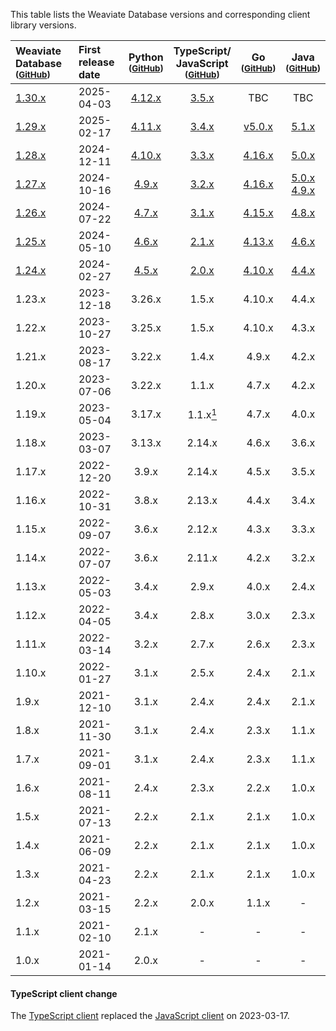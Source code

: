 This table lists the Weaviate Database versions and corresponding client library versions.

| Weaviate Database <br/><small>([GitHub][cWeaviate])</small>         | First <br/>release date |                  Python <br/><small>([GitHub][cPython])</small>                   |  TypeScript/ <br/>JavaScript <br/><small>([GitHub][cTypeScript])</small>   |                    Go <br/><small>([GitHub][cGo])</small>                     |                                                 Java <br/><small>([GitHub][cJava])</small>                                                  |
| :------------------------------------------------------------------ | :---------------------- | :-------------------------------------------------------------------------------: | :------------------------------------------------------------------------: | :---------------------------------------------------------------------------: | :-----------------------------------------------------------------------------------------------------------------------------------------: |
| [1.30.x](https://github.com/weaviate/weaviate/releases/tag/v1.30.0) | 2025-04-03              | [4.12.x](https://github.com/weaviate/weaviate-python-client/releases/tag/v4.12.0) | [3.5.x](https://github.com/weaviate/typescript-client/releases/tag/v3.5.0) |                                      TBC                                      |                                                                     TBC                                                                     |
| [1.29.x](https://github.com/weaviate/weaviate/releases/tag/v1.29.0) | 2025-02-17              | [4.11.x](https://github.com/weaviate/weaviate-python-client/releases/tag/v4.11.0) | [3.4.x](https://github.com/weaviate/typescript-client/releases/tag/v3.4.0) | [v5.0.x](https://github.com/weaviate/weaviate-go-client/releases/tag/v5.0.0)  |                                     [5.1.x](https://github.com/weaviate/java-client/releases/tag/5.1.0)                                     |
| [1.28.x](https://github.com/weaviate/weaviate/releases/tag/v1.28.0) | 2024-12-11              | [4.10.x](https://github.com/weaviate/weaviate-python-client/releases/tag/v4.10.0) | [3.3.x](https://github.com/weaviate/typescript-client/releases/tag/v3.3.0) | [4.16.x](https://github.com/weaviate/weaviate-go-client/releases/tag/v4.16.0) |                                     [5.0.x](https://github.com/weaviate/java-client/releases/tag/5.0.0)                                     |
| [1.27.x](https://github.com/weaviate/weaviate/releases/tag/v1.27.0) | 2024-10-16              |  [4.9.x](https://github.com/weaviate/weaviate-python-client/releases/tag/v4.9.0)  | [3.2.x](https://github.com/weaviate/typescript-client/releases/tag/v3.2.0) | [4.16.x](https://github.com/weaviate/weaviate-go-client/releases/tag/v4.16.0) | [5.0.x](https://github.com/weaviate/java-client/releases/tag/5.0.0)<br/>[4.9.x](https://github.com/weaviate/java-client/releases/tag/4.9.0) |
| [1.26.x](https://github.com/weaviate/weaviate/releases/tag/v1.26.0) | 2024-07-22              |  [4.7.x](https://github.com/weaviate/weaviate-python-client/releases/tag/v4.7.0)  | [3.1.x](https://github.com/weaviate/typescript-client/releases/tag/v3.1.0) | [4.15.x](https://github.com/weaviate/weaviate-go-client/releases/tag/v4.15.0) |                                     [4.8.x](https://github.com/weaviate/java-client/releases/tag/4.8.0)                                     |
| [1.25.x](https://github.com/weaviate/weaviate/releases/tag/v1.25.0) | 2024-05-10              |  [4.6.x](https://github.com/weaviate/weaviate-python-client/releases/tag/v4.6.0)  | [2.1.x](https://github.com/weaviate/typescript-client/releases/tag/v2.1.0) | [4.13.x](https://github.com/weaviate/weaviate-go-client/releases/tag/v4.13.0) |                                     [4.6.x](https://github.com/weaviate/java-client/releases/tag/4.6.0)                                     |
| [1.24.x](https://github.com/weaviate/weaviate/releases/tag/v1.24.0) | 2024-02-27              |  [4.5.x](https://github.com/weaviate/weaviate-python-client/releases/tag/v4.5.0)  | [2.0.x](https://github.com/weaviate/typescript-client/releases/tag/v2.0.0) | [4.10.x](https://github.com/weaviate/weaviate-go-client/releases/tag/v4.10.0) |                                     [4.4.x](https://github.com/weaviate/java-client/releases/tag/4.4.0)                                     |
| 1.23.x                                                              | 2023-12-18              |                                      3.26.x                                       |                                   1.5.x                                    |                                    4.10.x                                     |                                                                    4.4.x                                                                    |
| 1.22.x                                                              | 2023-10-27              |                                      3.25.x                                       |                                   1.5.x                                    |                                    4.10.x                                     |                                                                    4.3.x                                                                    |
| 1.21.x                                                              | 2023-08-17              |                                      3.22.x                                       |                                   1.4.x                                    |                                     4.9.x                                     |                                                                    4.2.x                                                                    |
| 1.20.x                                                              | 2023-07-06              |                                      3.22.x                                       |                                   1.1.x                                    |                                     4.7.x                                     |                                                                    4.2.x                                                                    |
| 1.19.x                                                              | 2023-05-04              |                                      3.17.x                                       |               1.1.x[<sup>1</sup>](#typescript-client-change)               |                                     4.7.x                                     |                                                                    4.0.x                                                                    |
| 1.18.x                                                              | 2023-03-07              |                                      3.13.x                                       |                                   2.14.x                                   |                                     4.6.x                                     |                                                                    3.6.x                                                                    |
| 1.17.x                                                              | 2022-12-20              |                                       3.9.x                                       |                                   2.14.x                                   |                                     4.5.x                                     |                                                                    3.5.x                                                                    |
| 1.16.x                                                              | 2022-10-31              |                                       3.8.x                                       |                                   2.13.x                                   |                                     4.4.x                                     |                                                                    3.4.x                                                                    |
| 1.15.x                                                              | 2022-09-07              |                                       3.6.x                                       |                                   2.12.x                                   |                                     4.3.x                                     |                                                                    3.3.x                                                                    |
| 1.14.x                                                              | 2022-07-07              |                                       3.6.x                                       |                                   2.11.x                                   |                                     4.2.x                                     |                                                                    3.2.x                                                                    |
| 1.13.x                                                              | 2022-05-03              |                                       3.4.x                                       |                                   2.9.x                                    |                                     4.0.x                                     |                                                                    2.4.x                                                                    |
| 1.12.x                                                              | 2022-04-05              |                                       3.4.x                                       |                                   2.8.x                                    |                                     3.0.x                                     |                                                                    2.3.x                                                                    |
| 1.11.x                                                              | 2022-03-14              |                                       3.2.x                                       |                                   2.7.x                                    |                                     2.6.x                                     |                                                                    2.3.x                                                                    |
| 1.10.x                                                              | 2022-01-27              |                                       3.1.x                                       |                                   2.5.x                                    |                                     2.4.x                                     |                                                                    2.1.x                                                                    |
| 1.9.x                                                               | 2021-12-10              |                                       3.1.x                                       |                                   2.4.x                                    |                                     2.4.x                                     |                                                                    2.1.x                                                                    |
| 1.8.x                                                               | 2021-11-30              |                                       3.1.x                                       |                                   2.4.x                                    |                                     2.3.x                                     |                                                                    1.1.x                                                                    |
| 1.7.x                                                               | 2021-09-01              |                                       3.1.x                                       |                                   2.4.x                                    |                                     2.3.x                                     |                                                                    1.1.x                                                                    |
| 1.6.x                                                               | 2021-08-11              |                                       2.4.x                                       |                                   2.3.x                                    |                                     2.2.x                                     |                                                                    1.0.x                                                                    |
| 1.5.x                                                               | 2021-07-13              |                                       2.2.x                                       |                                   2.1.x                                    |                                     2.1.x                                     |                                                                    1.0.x                                                                    |
| 1.4.x                                                               | 2021-06-09              |                                       2.2.x                                       |                                   2.1.x                                    |                                     2.1.x                                     |                                                                    1.0.x                                                                    |
| 1.3.x                                                               | 2021-04-23              |                                       2.2.x                                       |                                   2.1.x                                    |                                     2.1.x                                     |                                                                    1.0.x                                                                    |
| 1.2.x                                                               | 2021-03-15              |                                       2.2.x                                       |                                   2.0.x                                    |                                     1.1.x                                     |                                                                      -                                                                      |
| 1.1.x                                                               | 2021-02-10              |                                       2.1.x                                       |                                     -                                      |                                       -                                       |                                                                      -                                                                      |
| 1.0.x                                                               | 2021-01-14              |                                       2.0.x                                       |                                     -                                      |                                       -                                       |                                                                      -                                                                      |

#### TypeScript client change

The [TypeScript client](https://github.com/weaviate/typescript-client) replaced the [JavaScript client](https://github.com/weaviate/weaviate-javascript-client) on 2023-03-17.

[comment]: # " repo links "
[cWeaviate]: https://github.com/weaviate/weaviate/releases
[cPython]: https://github.com/weaviate/weaviate-python-client/releases
[cTypeScript]: https://github.com/weaviate/typescript-client/releases
[cGo]: https://github.com/weaviate/weaviate-go-client/releases
[cJava]: https://github.com/weaviate/java-client/releases
